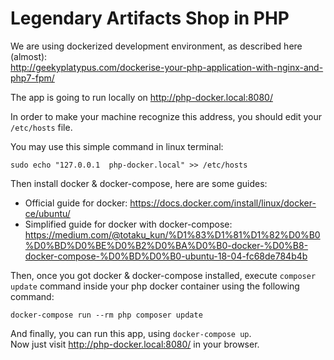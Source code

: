# Legendary Artifacts Shop in PHP

We are using dockerized development environment, as described here (almost):
<br/>
http://geekyplatypus.com/dockerise-your-php-application-with-nginx-and-php7-fpm/

The app is going to run locally on http://php-docker.local:8080/

In order to make your machine recognize this address, you should edit your
`/etc/hosts` file.

You may use this simple command in linux terminal:
```
sudo echo "127.0.0.1  php-docker.local" >> /etc/hosts
```

Then install docker & docker-compose, here are some guides:
- Official guide for docker: https://docs.docker.com/install/linux/docker-ce/ubuntu/
- Simplified guide for docker with docker-compose: https://medium.com/@totaku_kun/%D1%83%D1%81%D1%82%D0%B0%D0%BD%D0%BE%D0%B2%D0%BA%D0%B0-docker-%D0%B8-docker-compose-%D0%BD%D0%B0-ubuntu-18-04-fc68de784b4b

Then, once you got docker & docker-compose installed, execute `composer update`
command inside your php docker container using the following command:
```
docker-compose run --rm php composer update
```

And finally, you can run this app, using `docker-compose up`. <br/>
Now just visit http://php-docker.local:8080/ in your browser.
